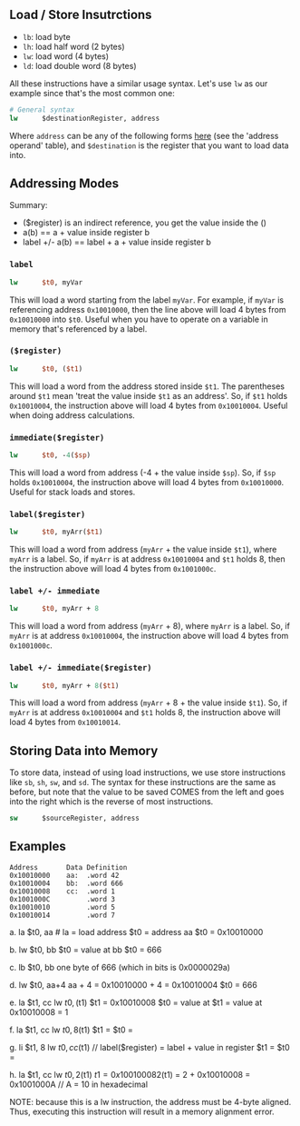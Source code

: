 ## Load / Store Insutrctions

- `lb`: load byte
- `lh`: load half word (2 bytes)
- `lw`: load word (4 bytes)
- `ld`: load double word (8 bytes)

All these instructions have a similar usage syntax. Let's use `lw` as our example since that's the most common one:

```mips
# General syntax
lw      $destinationRegister, address
```

Where `address` can be any of the following forms [here](https://cgi.cse.unsw.edu.au/~cs1521/25T1/resources/mips-guide.html#syntax) (see the 'address operand' table), and `$destination` is the register that you want to load data into.

## Addressing Modes

Summary:
- ($register) is an indirect reference, you get the value inside the () 
- a(b) == a + value inside register b
- label +/- a(b) == label + a + value inside register b

### `label`

```mips
lw      $t0, myVar
```

This will load a word starting from the label `myVar`. For example, if `myVar` is referencing address `0x10010000`, then the line above will load 4 bytes from `0x10010000` into `$t0`. Useful when you have to operate on a variable in memory that's referenced by a label.

### `($register)`

```mips
lw      $t0, ($t1)
```

This will load a word from the address stored inside `$t1`. The parentheses around `$t1` mean 'treat the value inside `$t1` as an address'. So, if `$t1` holds `0x10010004`, the instruction above will load 4 bytes from `0x10010004`. Useful when doing address calculations.

### `immediate($register)`

```mips
lw      $t0, -4($sp)
```

This will load a word from address (-4 + the value inside `$sp`). So, if `$sp` holds `0x10010004`, the instruction above will load 4 bytes from `0x10010000`. Useful for stack loads and stores.

### `label($register)`

```mips
lw      $t0, myArr($t1)
```

This will load a word from address (`myArr` + the value inside `$t1`), where `myArr` is a label. So, if `myArr` is at address `0x10010004` and `$t1` holds 8, then the instruction above will load 4 bytes from `0x1001000c`.

### `label +/- immediate`

```mips
lw      $t0, myArr + 8
```

This will load a word from address (`myArr` + 8), where `myArr` is a label. So, if `myArr` is at address `0x10010004`, the instruction above will load 4 bytes from `0x1001000c`.

### `label +/- immediate($register)`

```mips
lw      $t0, myArr + 8($t1)
```

This will load a word from address (`myArr` + 8 + the value inside `$t1`). So, if `myArr` is at address `0x10010004` and `$t1` holds 8, the instruction above will load 4 bytes from `0x10010014`.

## Storing Data into Memory

To store data, instead of using load instructions, we use store instructions like `sb`, `sh`, `sw`, and `sd`. The syntax for these instructions are the same as before, but note that the value to be saved COMES from the left and goes into the right which is the reverse of most instructions.

```mips
sw      $sourceRegister, address
```

## Examples

```
Address       Data Definition
0x10010000    aa:  .word 42
0x10010004    bb:  .word 666
0x10010008    cc:  .word 1
0x1001000C         .word 3
0x10010010         .word 5
0x10010014         .word 7
```

a. la   $t0, aa # la = load address
$t0 = address aa
$t0 = 0x10010000


b. lw   $t0, bb
$t0 = value at bb
$t0 = 666


c. lb   $t0, bb
one byte of 666 (which in bits is 0x0000029a)


d. lw   $t0, aa+4
aa + 4 = 0x10010000 + 4 = 0x10010004
$t0 = 666


e. la   $t1, cc
lw   $t0, ($t1)
$t1 = 0x10010008
$t0 = value at $t1 = value at 0x10010008 = 1


f. la   $t1, cc
lw   $t0, 8($t1)
$t1 = 
$t0 = 


g. li   $t1, 8
lw   $t0, cc($t1) // label($register) = label + value in register
$t1 = 
$t0 = 


h. la   $t1, cc
lw   $t0, 2($t1)
$t1 = 0x10010008
2($t1) = 2 + 0x10010008 = 0x1001000A // A = 10 in hexadecimal


NOTE: because this is a lw instruction, the address must be 4-byte aligned. Thus, executing this instruction will result in a memory alignment error.
